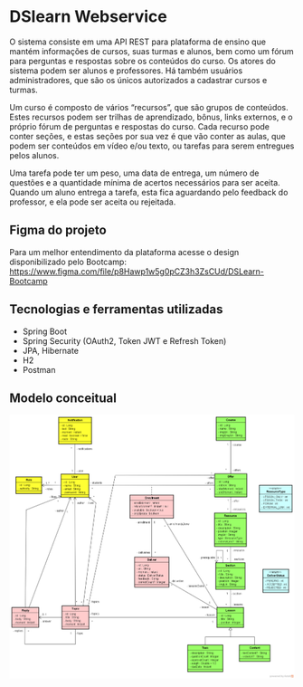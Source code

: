# DSlearn Webservice

O sistema consiste em uma API REST para plataforma de ensino que mantém informações de cursos, suas turmas e alunos, bem como um fórum para perguntas e respostas sobre os conteúdos do curso. Os atores do sistema podem ser alunos e professores. Há também usuários administradores, que são os únicos autorizados a cadastrar cursos e turmas.

Um curso é composto de vários “recursos”, que são grupos de conteúdos. Estes recursos podem ser trilhas de aprendizado, bônus, links externos, e o próprio fórum de perguntas e respostas do curso. Cada recurso pode conter seções, e estas seções por sua vez é que vão conter as aulas, que podem ser conteúdos em vídeo e/ou texto, ou tarefas para serem entregues pelos alunos.

Uma tarefa pode ter um peso, uma data de entrega, um número de questões e a quantidade mínima de acertos necessários para ser aceita. Quando um aluno entrega a tarefa, esta fica aguardando pelo feedback do professor, e ela pode ser aceita ou rejeitada.

## Figma do projeto
Para um melhor entendimento da plataforma acesse o design disponibilizado pelo Bootcamp: https://www.figma.com/file/p8Hawp1w5g0pCZ3h3ZsCUd/DSLearn-Bootcamp

## Tecnologias e ferramentas utilizadas
- Spring Boot
- Spring Security (OAuth2, Token JWT e Refresh Token)
- JPA, Hibernate
- H2
- Postman

## Modelo conceitual
<img src="https://github.com/CairoDeAndrade/dslearn-webservice/blob/main/backend/assets/img/modelo-conceitual-com-forum.png" width="700" margin="10rem" title="conceptual model">



